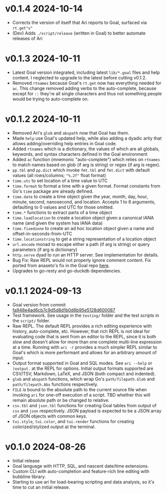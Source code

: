# v0.1.4 2024-10-14

- Corrects the version of itself that Ari reports to Goal, surfaced via `rt.get"v"`
- (Dev) Adds `./script/release` (written in Goal) to better automate releases of Ari

# v0.1.3 2024-10-11

- Latest Goal version integrated, including latest `lib/*.goal` files and help content. I neglected to upgrade to the latest before cutting v0.1.2.
- Removed `rtnames` because Goal's `rt.get` now has everything needed for `ac`. This change removed adding verbs to the auto-complete, because except for `::` they're all single characters and thus not something people would be trying to auto-complete on.

# v0.1.2 2024-10-11

- Removed Ari's `glob` and `abspath` now that Goal has them.
- Made `help` use Goal's updated help, while also adding a dyadic arity that allows adding/overriding help entries in Goal code.
- Added `rtnames` which is a dictionary, the values of which are all globals, keywords, and syntax characters defined in the Goal environment
- Added `ac` function (mnemonic "auto-complete") which relies on `rtnames` to match names based on glob (if arg is string) or regex (if arg is regex).
- `pp.tbl` and `pp.dict` which invoke `fmt.tbl` and `fmt.dict` with default values (all rows/columns; `"%.2f"` float format)
- `time.utc` to set location of a time value to UTC
- `time.format` to format a time with a given format. Format constants from Go's `time` package are already defined.
- `time.date` to create a time object given the year, month, day, hour, minute, second, nanosecond, and location. Accepts 1 to 8 arguments, defaulting to 0 values and UTC for those omitted.
- `time.*` functions to extract parts of a time object
- `time.loadlocation` to create a location object given a canonical IANA name (and given the system has IANA data)
- `time.fixedzone` to create an ad hoc location object given a name and offset-in-seconds-from-UTC
- `time.locationstring` to get a string representation of a location object
- `url.encode` monad to escape either a path (if arg is string) or query parameters (if arg is dictionary)
- `http.serve` dyad to run an HTTP server. See implementation for details.
- Bug Fix: Raw REPL would not properly ignore comment content. Fix ported from anaseto's fix in the Goal repo [here](https://codeberg.org/anaseto/goal/commit/ec3e8a97179fd6ff8bfe035504cf0a9b506312c).
- Upgrades to go-resty and go-duckdb dependencies.

# v0.1.1 2024-09-13

- Goal version from commit [fa948e4ad6cb7c9d5d8d1b0d6b95e5128d600087](https://codeberg.org/anaseto/goal/commit/fa948e4ad6cb7c9d5d8d1b0d6b95e5128d600087)
- Test framework. See usage in the `testing/` folder and the test scripts in the `script/` folder.
- Raw REPL. The default REPL provides a rich editing experience with history, auto-complete, etc.
  However, that rich REPL is not ideal for evaluating code that is sent from an editor to the REPL,
  since it is both slow and doesn't allow for more than one complete multi-line expression at a time.
  Running with `ari -r` provides a much simpler REPL similar to Goal's which is more performant and
  allows for an arbitrary amount of input.
- Output format supported in Goal and SQL modes. See `ari --help` or `)output.` at the REPL for options.
  Initial output formats supported are CSV/TSV, Markdown, LaTeX, and JSON (both compact and indented).
- `glob` and `abspath` functions, which wrap Go's `path/filepath.Glob` and `path/filepath.Abs`
  functions respectively.
- `FILE` is bound to the absolute path to the current source file when invoking `ari` for one-off execution of a script.
  TBD whether this will remain absolute path or be changed to relative.
- `csv.tbl` and `json.tbl` functions for creating Goal tables from output of `csv` and `json` respectively.
  JSON payload is expected to be a JSON array of JSON objects with common keys.
- `tui.style`, `tui.color`, and `tui.render` functions for creating colorized/stylized output at the terminal.

# v0.1.0 2024-08-26

- Initial release
- Goal language with HTTP, SQL, and nascent date/time extensions.
- Custom CLI with auto-completion and feature-rich line editing with bubbline library.
- Starting to use ari for load-bearing scripting and data analysis, so it's time to cut an initial release.

